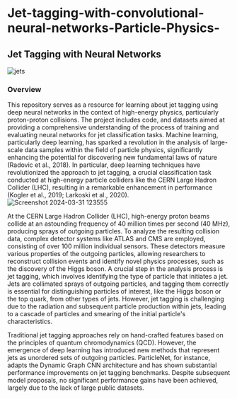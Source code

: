 # Jet-tagging-with-convolutional-neural-networks-Particle-Physics-
## Jet Tagging with Neural Networks
![jets](https://github.com/Anushka091922/Jet-tagging-with-convolutional-neural-networks-Particle-Physics-/assets/114327511/d1a5cdb2-ac75-46ba-ada0-5c617e7e2044)


### Overview
This repository serves as a resource for learning about jet tagging using deep neural networks in the context of high-energy physics, particularly proton-proton collisions. The project includes code, and datasets aimed at providing a comprehensive understanding of the process of training and evaluating neural networks for jet classification tasks.
Machine learning, particularly deep learning, has sparked a revolution in the analysis of large-scale data samples within the field of particle physics, significantly enhancing the potential for discovering new fundamental laws of nature (Radovic et al., 2018). In particular, deep learning techniques have revolutionized the approach to jet tagging, a crucial classification task conducted at high-energy particle colliders like the CERN Large Hadron Collider (LHC), resulting in a remarkable enhancement in performance (Kogler et al., 2019; Larkoski et al., 2020).
![Screenshot 2024-03-31 123555](https://github.com/Anushka091922/Jet-tagging-with-convolutional-neural-networks-Particle-Physics-/assets/114327511/f3016aa4-c44e-45a8-bd9b-82766895d859)
 
At the CERN Large Hadron Collider (LHC), high-energy proton beams collide at an astounding frequency of 40 million times per second (40 MHz), producing sprays of outgoing particles. To analyze the resulting collision data, complex detector systems like ATLAS and CMS are employed, consisting of over 100 million individual sensors. These detectors measure various properties of the outgoing particles, allowing researchers to reconstruct collision events and identify novel physics processes, such as the discovery of the Higgs boson.
A crucial step in the analysis process is jet tagging, which involves identifying the type of particle that initiates a jet. Jets are collimated sprays of outgoing particles, and tagging them correctly is essential for distinguishing particles of interest, like the Higgs boson or the top quark, from other types of jets. However, jet tagging is challenging due to the radiation and subsequent particle production within jets, leading to a cascade of particles and smearing of the initial particle's characteristics.

Traditional jet tagging approaches rely on hand-crafted features based on the principles of quantum chromodynamics (QCD). However, the emergence of deep learning has introduced new methods that represent jets as unordered sets of outgoing particles. ParticleNet, for instance, adapts the Dynamic Graph CNN architecture and has shown substantial performance improvements on jet tagging benchmarks. Despite subsequent model proposals, no significant performance gains have been achieved, largely due to the lack of large public datasets.

